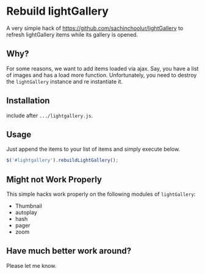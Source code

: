 # Rebuild lightGallery

A very simple hack of https://github.com/sachinchoolur/lightGallery to refresh lightGallery items while its gallery is opened.


## Why?

For some reasons, we want to add items loaded via ajax. Say, you have a list of images and has a load more function. Unfortunately, you need to destroy the `lightGallery` instance and re instantiate it.

## Installation

include after `.../lightgallery.js`.

## Usage

Just append the items to your list of items and simply execute below.

```js
$('#lightgallery').rebuildLightGallery();
```


## Might not Work Properly

This simple hacks work properly on the following modules of `lightGallery`:

- Thumbnail
- autoplay
- hash
- pager
- zoom

## Have much better work around?

Please let me know.
